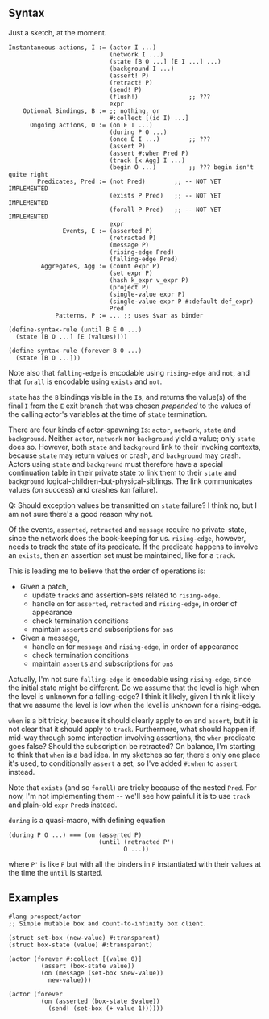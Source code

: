 ## Syntax

Just a sketch, at the moment.

    Instantaneous actions, I := (actor I ...)
                                (network I ...)
                                (state [B O ...] [E I ...] ...)
                                (background I ...)
                                (assert! P)
                                (retract! P)
                                (send! P)
                                (flush!)              ;; ???
                                expr
        Optional Bindings, B := ;; nothing, or
                                #:collect [(id I) ...]
          Ongoing actions, O := (on E I ...)
                                (during P O ...)
                                (once E I ...)        ;; ???
                                (assert P)
                                (assert #:when Pred P)
                                (track [x Agg] I ...)
                                (begin O ...)         ;; ??? begin isn't quite right
            Predicates, Pred := (not Pred)        ;; -- NOT YET IMPLEMENTED
                                (exists P Pred)   ;; -- NOT YET IMPLEMENTED
                                (forall P Pred)   ;; -- NOT YET IMPLEMENTED
                                expr
                   Events, E := (asserted P)
                                (retracted P)
                                (message P)
                                (rising-edge Pred)
                                (falling-edge Pred)
             Aggregates, Agg := (count expr P)
                                (set expr P)
                                (hash k_expr v_expr P)
                                (project P)
                                (single-value expr P)
                                (single-value expr P #:default def_expr)
                                Pred
                 Patterns, P := ... ;; uses $var as binder

    (define-syntax-rule (until B E O ...)
      (state [B O ...] [E (values)]))

    (define-syntax-rule (forever B O ...)
      (state [B O ...]))

Note also that `falling-edge` is encodable using `rising-edge` and
`not`, and that `forall` is encodable using `exists` and `not`.

`state` has the `B` bindings visible in the `I`s, and returns the
value(s) of the final `I` from the `E` exit branch that was chosen
*prepended* to the values of the calling actor's variables at the time
of `state` termination.

There are four kinds of actor-spawning `I`s: `actor`, `network`,
`state` and `background`. Neither `actor`, `network` nor `background`
yield a value; only `state` does so. However, both `state` and
`background` link to their invoking contexts, because `state` may
return values or crash, and `background` may crash. Actors using
`state` and `background` must therefore have a special continuation
table in their private state to link them to their `state` and
`background` logical-children-but-physical-siblings. The link
communicates values (on success) and crashes (on failure).

Q: Should exception values be transmitted on `state` failure? I think
no, but I am not sure there's a good reason why not.

Of the events, `asserted`, `retracted` and `message` require no
private-state, since the network does the book-keeping for us.
`rising-edge`, however, needs to track the state of its predicate. If
the predicate happens to involve an `exists`, then an assertion set
must be maintained, like for a `track`.

This is leading me to believe that the order of operations is:

 - Given a patch,
   - update `track`s and assertion-sets related to `rising-edge`.
   - handle `on` for `asserted`, `retracted` and `rising-edge`, in order of appearance
   - check termination conditions
   - maintain `assert`s and subscriptions for `on`s
 - Given a message,
   - handle `on` for `message` and `rising-edge`, in order of appearance
   - check termination conditions
   - maintain `assert`s and subscriptions for `on`s

Actually, I'm not sure `falling-edge` is encodable using
`rising-edge`, since the initial state might be different. Do we
assume that the level is high when the level is unknown for a
falling-edge? I think it likely, given I think it likely that we
assume the level is low when the level is unknown for a rising-edge.

`when` is a bit tricky, because it should clearly apply to `on` and
`assert`, but it is not clear that it should apply to `track`.
Furthermore, what should happen if, mid-way through some interaction
involving assertions, the `when` predicate goes false? Should the
subscription be retracted? On balance, I'm starting to think that
`when` is a bad idea. In my sketches so far, there's only one place
it's used, to conditionally `assert` a set, so I've added `#:when` to
`assert` instead.

Note that `exists` (and so `forall`) are tricky because of the nested
`Pred`. For now, I'm not implementing them -- we'll see how painful it
is to use `track` and plain-old `expr` `Pred`s instead.

`during` is a quasi-macro, with defining equation

    (during P O ...) === (on (asserted P)
                             (until (retracted P')
                                    O ...))

where `P'` is like `P` but with all the binders in `P` instantiated
with their values at the time the `until` is started.

## Examples

```racket
#lang prospect/actor
;; Simple mutable box and count-to-infinity box client.

(struct set-box (new-value) #:transparent)
(struct box-state (value) #:transparent)

(actor (forever #:collect [(value 0)]
         (assert (box-state value))
         (on (message (set-box $new-value))
           new-value)))

(actor (forever
         (on (asserted (box-state $value))
           (send! (set-box (+ value 1))))))
```
